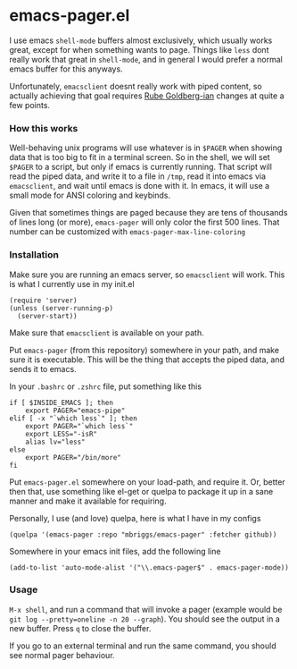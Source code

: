 # emacs-pager.el

I use emacs `shell-mode` buffers almost exclusively, which usually
works great, except for when something wants to page. Things like
`less` dont really work that great in `shell-mode`, and in general I
would prefer a normal emacs buffer for this anyways.

Unfortunately, `emacsclient` doesnt really work with piped content, so
actually achieving that goal requires
[Rube Goldberg-ian](https://www.youtube.com/watch?v=cv5WLLYo-fk)
changes at quite a few points.

### How this works

Well-behaving unix programs will use whatever is in `$PAGER` when
showing data that is too big to fit in a terminal screen. So in the
shell, we will set `$PAGER` to a script, but only if emacs is
currently running. That script will read the piped data, and write it
to a file in `/tmp`, read it into emacs via `emacsclient`, and wait
until emacs is done with it. In emacs, it will use a small mode for
ANSI coloring and keybinds.

Given that sometimes things are paged because they are tens of thousands
of lines long (or more), `emacs-pager` will only color the first 500 lines.
That number can be customized with `emacs-pager-max-line-coloring`

### Installation

Make sure you are running an emacs server, so `emacsclient` will
work. This is what I currently use in my init.el


    (require 'server)
    (unless (server-running-p)
      (server-start))

Make sure that `emacsclient` is available on your path.

Put `emacs-pager` (from this repository) somewhere in your path, and
make sure it is executable. This will be the thing that accepts the
piped data, and sends it to emacs.

In your `.bashrc` or `.zshrc` file, put something like this


    if [ $INSIDE_EMACS ]; then
        export PAGER="emacs-pipe"
    elif [ -x "`which less`" ]; then
        export PAGER="`which less`"
        export LESS="-isR"
        alias lv="less"
    else
        export PAGER="/bin/more"
    fi

Put `emacs-pager.el` somewhere on your load-path, and require it. Or,
better then that, use something like el-get or quelpa to package it up
in a sane manner and make it available for requiring.

Personally, I use (and love) quelpa, here is what I have in my configs

    (quelpa '(emacs-pager :repo "mbriggs/emacs-pager" :fetcher github))

Somewhere in your emacs init files, add the following line

    (add-to-list 'auto-mode-alist '("\\.emacs-pager$" . emacs-pager-mode))

### Usage

`M-x shell`, and run a command that will invoke a pager (example would
be `git log --pretty=oneline -n 20 --graph`). You should see the
output in a new buffer. Press `q` to close the buffer.

If you go to an external terminal and run the same command, you should
see normal pager behaviour.
